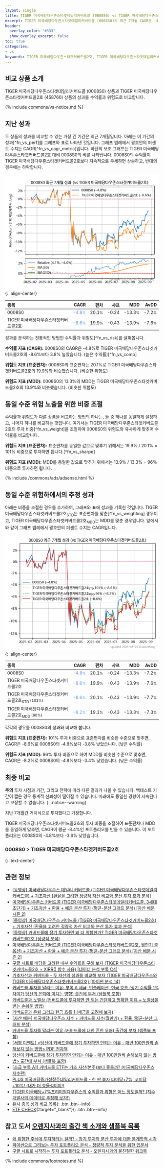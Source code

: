 ```yaml
---
layout: single
title: TIGER 미국배당다우존스타겟데일리커버드콜 (0008S0) vs TIGER 미국배당다우존스타겟커버드콜2호 (458760)
excerpt: TIGER 미국배당다우존스타겟데일리커버드콜 (0008S0)의 최근 7개월 CAGR은 -4.8%로 TIGER 미국배당다우존스타겟커버드콜2호 (458760)의 -8.6%보다 3.8% 높았습니다.
header:
  overlay_color: "#333"
  show_overlay_excerpt: false
toc: true
categories:
- vs
keywords: TIGER 미국배당다우존스타겟커버드콜2호, TIGER 미국배당다우존스타겟데일리커버드콜, TIGER 미국배당다우존스타겟데일리커버드콜 TIGER 미국배당다우존스타겟커버드콜2호 비교, 0008S0, 458760, 0008S0 0008S0 비교
---
```


## 비교 상품 소개


TIGER 미국배당다우존스타겟데일리커버드콜 (0008S0) 상품과 TIGER 미국배당다우존스타겟커버드콜2호 (458760) 상품의 성과를 수익률과 위험도로 비교합니다.





{% include commons/vs-notice.md %}

## 지난 성과

두 상품의 성과를 비교할 수 있는 가장 긴 기간은 최근 7개월입니다. 아래는 이 기간의 성과[^fn_vs_perf]를 그래프와 표로 나타낸 것입니다.
그래프 범례에서 괄호안의 퍼센트 수치는 CAGR[^fn_vs_cagr_metric]입니다.
하단의 보조 그래프는 TIGER 미국배당다우존스타겟커버드콜2호 대비 0008S0의 비를 나타냅니다.
0008S0의 수익률이 TIGER 미국배당다우존스타겟커버드콜2호보다 지속적으로 우세하면 상승하고, 반대의 경우에는 하락합니다.

![0008S0](/vs/images/0008s0-vs-458760_dual.png){: .align-center}

| **종목** | **CAGR** | **편차** | **샤프** | **MDD** | **AvDD** |
| :------------ | ------: | -----------: | -------: | ------: | -------: |
| 0008S0 | <span style="color: cornflowerblue">-4.8<small>%</small></span> | 20.1<small>%</small> | -0.24 | -13.3<small>%</small> | -7.2<small>%</small> |
| TIGER 미국배당다우존스타겟커버드콜2호 | <span style="color: cornflowerblue">-8.6<small>%</small></span> | 19.9<small>%</small> | -0.43 | -13.9<small>%</small> | -7.6<small>%</small> |

<!-- more -->


성과를 분석하는 전통적인 방법인 수익률과 위험도[^fn_vs_risk]를 살펴봅니다.

**수익률 지표 (CAGR):** 0008S0의 CAGR은 -4.8%로 TIGER 미국배당다우존스타겟커버드콜2호의 -8.6%보다 3.8% 높았습니다. (높은 수익률)[^fn_vs_comp]

**위험도 지표 (표준편차):** 0008S0의 표준편차는 20.1%로 TIGER 미국배당다우존스타겟커버드콜2호의 19.9%와 비슷했습니다. (비슷한 위험도)

**위험도 지표 (MDD):** 0008S0의 13.3%의 MDD는 TIGER 미국배당다우존스타겟커버드콜2호의 13.9%와 비슷했습니다. (비슷한 위험도)



## 동일 수준 위험 노출을 위한 비중 조절

수익률과 위험도가 다른 상품을 비교하는 방법의 하나는, 둘 중 하나를 동일하게 설정하고, 나머지 하나를 비교하는 것입니다.
여기서는 TIGER 미국배당다우존스타겟커버드콜2호의 투자 비중[^fn_vs_weight]을 조절하여 0008S0의 위험도와 유사하게 맞추어 수익률를 비교합니다.

**위험도 지표 (표준편차):** 표준편차를 동일한 값으로 맞추기 위해서는 19.9% / 20.1% = 101% 비중으로 투자하면 됩니다.[^fn_vs_sharpe]

**위험도 지표 (MDD):** MDD를 동일한 값으로 맞추기 위해서는 13.9% / 13.3% = 96% 비중으로 투자하면 됩니다.


{% include /commons/ads/adsense.html %}



## 동일 수준 위험하에서의 추정 성과

아래는 비중을 조절한 경우를 추가하여, 그래프와 표에 성과를 기록한 것입니다.
TIGER 미국배당다우존스타겟커버드콜2호<sub>STD</sub>는 표준편차를 맞춘[^fn_vs_weighting] 경우이고, TIGER 미국배당다우존스타겟커버드콜2호<sub>MDD</sub>는 MDD를 맞춘 경우입니다.
앞에서와 같이 그래프 범례에서 괄호안의 퍼센트 수치는 CAGR입니다.


![TIGER 미국배당다우존스타겟데일리커버드콜](/vs/images/0008s0-vs-458760.png){: .align-center}



| **종목** | **CAGR** | **편차** | **샤프** | **MDD** | **AvDD** |
| :------------ | ------: | -----------: | -------: | ------: | -------: |
| 0008S0 | <span style="color: cornflowerblue">-4.8<small>%</small></span> | 20.1<small>%</small> | -0.24 | -13.3<small>%</small> | -7.2<small>%</small> |
| TIGER 미국배당다우존스타겟커버드콜2호 | <span style="color: cornflowerblue">-8.6<small>%</small></span> | 19.9<small>%</small> | -0.43 | -13.9<small>%</small> | -7.6<small>%</small> |
| TIGER 미국배당다우존스타겟커버드콜2호<sub>STD</sub> <small>(101%)</small> | <span style="color: cornflowerblue">-8.6<small>%</small></span> | 20.1<small>%</small> | -0.43 | -13.9<small>%</small> | -7.7<small>%</small> |
| TIGER 미국배당다우존스타겟커버드콜2호<sub>MDD</sub> <small>(96%)</small> | <span style="color: cornflowerblue">-8.2<small>%</small></span> | 19.1<small>%</small> | -0.43 | -13.3<small>%</small> | -7.3<small>%</small> |



각각의 경우를 0008S0의 성과와 비교해 봅니다.

**위험도 지표 (표준편차):** 101% 투자 비중으로 표준편차를 비슷한 수준으로 맞추면, CAGR은 -8.6%로 0008S0의 -4.8%보다 -3.8% 낮았습니다. (낮은 수익률)

**위험도 지표 (MDD):** 96% 투자 비중으로 하여 MDD를 비슷한 수준으로 맞추면, CAGR은 -8.2%로 0008S0의 -4.8%보다 -3.4% 낮았습니다. (낮은 수익률)




## 최종 비교

**주의** 투자 시점과 기간, 그리고 전략에 따라 다른 결과가 나올 수 있습니다. 백테스트 기간이 짧은 경우 통계적 신뢰성이 떨어질 수 있습니다. 미래에도 동일한 경향이 지속된다고 보장할 수 없습니다.
{: .notice--warning}

지난 7개월간 거치식으로 투자했다고 가정합니다.

TIGER 미국배당다우존스타겟커버드콜2호의 투자 비중을 조절하여 표준편차나 MDD를 동일하게 맞추면, CAGR이 평균 -8.4%인 포트폴리오를 만들 수 있습니다.
이 포트폴리오는 0008S0의 -4.8%보다 -3.6% 낮았습니다.

### 0008S0 &gt; TIGER 미국배당다우존스타겟커버드콜2호
{: .text-center}


## 관련 정보

- [[동영상] 미국배당다우존스 데일리 커버드콜 (TIGER 미국배당다우존스타겟데일리커버드콜) + 기초자산 [환율을 고려한 정량적 자산 비교와 분산 투자 효과 분석]](https://youtu.be/_cCO2nP1KYA)
- [미국배당다우존스 커버드콜 (TIGER 미국배당다우존스타겟데일리커버드콜, 3세대 초단기) + 기초자산 + 환율 + 예금 분산 투자 (평균-분산 그래프 분석) [자산 배분 시즌 2]](https://m.blog.naver.com/onuri2005/223928749404)
- [[동영상] 미국배당다우존스 커버드콜 (TIGER 미국배당다우존스타겟커버드콜2호) + 기초자산 [환율을 고려한 정량적 자산 비교와 분산 투자 효과 분석]](https://youtu.be/1zflg-CUj2s)
- [[동영상] 커버드콜에 장기 투자하면 왜 더 위험한가? TIGER 미국배당다우존스타겟커버드콜2호 [정량적 분석]](https://youtu.be/kU2qxdfOZ5A)
- [미국배당다우존스 커버드콜 (TIGER 미국배당다우존스타겟커버드콜2호, 월만기 콜옵션) + 기초자산 + 환율 + 예금 분산 투자 (평균-분산 그래프 분석) [자산 배분 시즌 2]](https://m.blog.naver.com/onuri2005/223928648147)
- [구글 시트로 배당을 고려한 내부 수익률을 구해 보자 (TIGER 미국배당다우존스타겟커버드콜2호 + XIRR() 함수 사용) [데이터 분석 부록 C4]](https://kongdori.tistory.com/687)
- [기초자산과 커버드콜 - 두 자산의 성과를 비교해 보자 (TIGER 미국배당다우존스와 TIGER 미국배당다우존스타겟커버드콜2호) [파이썬 분석 14]](https://kongdori.tistory.com/550)
- [커버드콜 투자를 말리는 이유: 부록 A 세금, 인플레이션, 현금 흐름 (장기 수익률 1% 차이가 당신의 은퇴에 미치는 영향) 출간에 부쳐 (샘플북 포함)](https://kongdori.tistory.com/484)
- [커버드콜과 노벨상 (커버드콜에 투자하면 안 되는 간단하고 명확한 이유 + 노벨상을 받는 손쉬운 방법)](https://kongdori.tistory.com/483)
- [커버드콜과 은퇴 그리고 현금 흐름 1 (세금을 고려해 보자)](https://kongdori.tistory.com/478)
- [[자산 배분] 미국배당다우존스 지수 + 커버드콜 지수(월만기) + 환율 (평균-분산 그래프 분석)](https://kongdori.tistory.com/474)
- [커버드콜 투자를 말리는 이유 (커버드콜에 대한 흔한 오해) 출간에 부쳐 (샘플북 포함)](https://kongdori.tistory.com/473)
- [[서평 이벤트] <당신이 커버드콜에 장기 투자하면 안되는 이유 - 매년 100만원씩 손해보지 않는 방법> PDF 전자책](https://m.blog.naver.com/onuri2005/223783587701)
- [당신이 커버드콜에 장기 투자하면 안되는 이유 - 매년 100만원씩 손해보지 않는 방법> 출간에 부쳐 (샘플북 포함)](https://kongdori.tistory.com/403)
- [[초급 부록 A1] 커버드콜 ETF는 기초 자산(본주)보다 좋을까? (미국배당다우존스 지수편)](https://kongdori.tistory.com/388)
- [PLUS 미국배당증가성장주데일리커버드콜 - 한 판 붙자 타미당+7%, 코미당+10%! (내가 더 효율적이야!)](https://kongdori.tistory.com/357)
- [TIGER 미국배당+7%프리미엄다우존스의 수익률과 위험은 어느 정도일까? (지수 개발사의 데이터로 추정해 보자!)](https://kongdori.tistory.com/292)
- [유사 종목 성과 비교 목록](/vs/){: .btn .btn--info}
- [ETF CHECK](https://www.etfcheck.co.kr/mobile/etpitem/458760/compare?compCode%5B%5D=0008S0){:target="_blank"}{: .btn .btn--info}


## 참고 도서 [오렌지사과의 출간 책 소개와 샘플북 목록](https://kongdori.tistory.com/691)

- [왜 위험한 주식에 투자하라는 걸까? - 장기 투자와 분산 투자에 대한 통계학적 시각](https://kongdori.tistory.com/421)
- [파이썬으로 그려보는 투자 포트폴리오 분석  - 정량적 투자 분석을 위한 입문서](https://kongdori.tistory.com/643)
- [구글 시트로 시작하는 투자 포트폴리오 분석 - 오렌지사과의 불친절한 워크북](https://kongdori.tistory.com/449)

{% include commons/footnotes.md %}